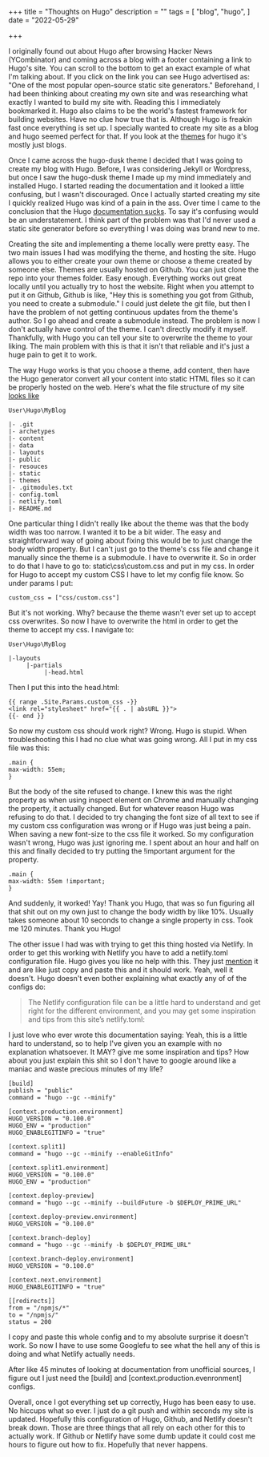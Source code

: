 +++
title = "Thoughts on Hugo"
description = ""
tags = [
    "blog", "hugo",
]
date = "2022-05-29"

+++




I originally found out about Hugo after browsing Hacker News (YCombinator) and coming across a blog with a footer containing a link to Hugo's site. You can scroll to the bottom to get an exact example of what I'm talking about. If you click on the link you can see Hugo advertised as: "One of the most popular open-source static site generators." Beforehand, I had been thinking about creating my own site and was researching what exactly I wanted to build my site with. Reading this I immediately bookmarked it. Hugo also claims to be the world's fastest framework for building websites. Have no clue how true that is. Although Hugo is freakin fast once everything is set up. I specially wanted to create my site as a blog and hugo seemed perfect for that. If you look at the [themes](https://themes.gohugo.io) for hugo it's mostly just blogs. 

Once I came across the hugo-dusk theme I decided that I was going to create my blog with Hugo. Before, I was considering Jekyll or Wordpress, but once I saw the hugo-dusk theme I made up my mind immediately and installed Hugo. I started reading the documentation and it looked a little confusing, but I wasn't discouraged. Once I actually started creating my site I quickly realized Hugo was kind of a pain in the ass. Over time I came to the conclusion that the Hugo [documentation sucks](https://news.ycombinator.com/item?id=30527884). To say it's confusing would be an understatement. I think part of the problem was that I'd never used a static site generator before so everything I was doing was brand new to me. 

Creating the site and implementing a theme locally were pretty easy. The two main issues I had was modifying the theme, and hosting the site. Hugo allows you to either create your own theme or choose a theme created by someone else. Themes are usually hosted on Github. You can just clone the repo into your themes folder. Easy enough. Everything works out great locally until you actually try to host the website. Right when you attempt to put it on Github, Github is like, "Hey this is something you got from Github, you need to create a submodule." I could just delete the git file, but then I have the problem of not getting continuous updates from the theme's author. So I go ahead and create a submodule instead. The problem is now I don't actually have control of the theme. I can't directly modify it myself. Thankfully, with Hugo you can tell your site to overwrite the theme to your liking. The main problem with this is that it isn't that reliable and it's just a huge pain to get it to work.

The way Hugo works is that you choose a theme, add content, then have the Hugo generator convert all your content into static HTML files so it can be properly hosted on the web. Here's what the file structure of my site [looks like](https://github.com/have-no-clue-what-im-doing/Broderic_Blog)

    User\Hugo\MyBlog  
	
    |- .git
	|- archetypes
	|- content
	|- data
	|- layouts
	|- public
	|- resouces
	|- static
	|- themes
	|- .gitmodules.txt
	|- config.toml
	|- netlify.toml
	|- README.md
	
One particular thing I didn't really like about the theme was that the body width was too narrow. I wanted it to be a bit wider. The easy and straightforward way of going about fixing this would be to just change the body width property. But I can't just go to the theme's css file and change it manually since the theme is a submodule. I have to overwrite it. So in order to do that I have to go to: static\css\custom.css and put in my css. In order for Hugo to accept my custom CSS I have to let my config file know. So under params I put:

    custom_css = ["css/custom.css"]
	
But it's not working. Why? because the theme wasn't ever set up to accept css overwrites. So now I have to overwrite the html in order to get the theme to accept my css. I navigate to: 
    
	User\Hugo\MyBlog  
	
	|-layouts
	     |-partials
	          |-head.html
			  
Then I put this into the head.html:
 
    {{ range .Site.Params.custom_css -}}
    <link rel="stylesheet" href="{{ . | absURL }}">
    {{- end }}
	
So now my custom css should work right? Wrong. Hugo is stupid. When troubleshooting this I had no clue what was going wrong. All I put in my css file was this:

    .main {
    max-width: 55em; 
    }

But the body of the site refused to change. I knew this was the right property as when using inspect element on Chrome and manually changing the property, it actually changed. But for whatever reason Hugo was refusing to do that. I decided to try changing the font size of all text to see if my custom css configuration was wrong or if Hugo was just being a pain. When saving a new font-size to the css file it worked. So my configuration wasn't wrong, Hugo was just ignoring me. I spent about an hour and half on this and finally decided to try putting the !important argument for the property.

    .main {
    max-width: 55em !important; 
    }
	
And suddenly, it worked! Yay! Thank you Hugo, that was so fun figuring all that shit out on my own just to change the body width by like 10%. Usually takes someone about 10 seconds to change a single property in css. Took me 120 minutes. Thank you Hugo!

The other issue I had was with trying to get this thing hosted via Netlify. In order to get this working with Netlify you have to add a netlify.toml configuration file. Hugo gives you like no help with this. They just [mention](https://gohugo.io/hosting-and-deployment/hosting-on-netlify/) it and are like just copy and paste this and it should work. Yeah, well it doesn't. Hugo doesn't even bother explaining what exactly any of of the configs do:

> The Netlify configuration file can be a little hard to understand and get right for the different environment, and you may get some inspiration and tips from this site’s netlify.toml:

I just love who ever wrote this documentation saying: Yeah, this is a little hard to understand, so to help I've given you an example with no explanation whatsoever. It MAY? give me some inspiration and tips? How about you just explain this shit so I don't have to google around like a maniac and waste precious minutes of my life?

    [build]
    publish = "public"
    command = "hugo --gc --minify"

    [context.production.environment]
    HUGO_VERSION = "0.100.0"
    HUGO_ENV = "production"
    HUGO_ENABLEGITINFO = "true"

	[context.split1]
	command = "hugo --gc --minify --enableGitInfo"

	[context.split1.environment]
	HUGO_VERSION = "0.100.0"
	HUGO_ENV = "production"

	[context.deploy-preview]
	command = "hugo --gc --minify --buildFuture -b $DEPLOY_PRIME_URL"

	[context.deploy-preview.environment]
	HUGO_VERSION = "0.100.0"

	[context.branch-deploy]
	command = "hugo --gc --minify -b $DEPLOY_PRIME_URL"

	[context.branch-deploy.environment]
	HUGO_VERSION = "0.100.0"

	[context.next.environment]
	HUGO_ENABLEGITINFO = "true"

	[[redirects]]
	from = "/npmjs/*"
	to = "/npmjs/"
	status = 200
	
I copy and paste this whole config and to my absolute surprise it doesn't work. So now I have to use some Googlefu to see what the hell any of this is doing and what Netlify actually needs.

After like 45 minutes of looking at documentation from unofficial sources, I figure out I just need the [build] and [context.production.evenronment] configs. 

Overall, once I got everything set up correctly, Hugo has been easy to use. No hiccups what so ever. I just do a git push and within seconds my site is updated. Hopefully this configuration of Hugo, Github, and Netlify doesn't break down. Those are three things that all rely on each other for this to actually work. If Github or Netlify have some dumb update it could cost me hours to figure out how to fix. Hopefully that never happens. 